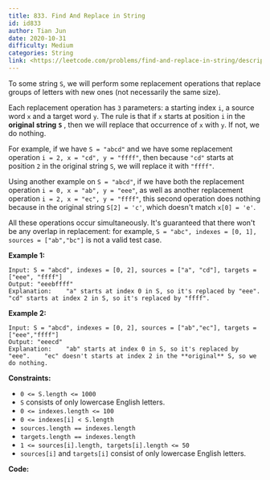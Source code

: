 ```yaml
---
title: 833. Find And Replace in String
id: id833
author: Tian Jun
date: 2020-10-31
difficulty: Medium
categories: String
link: <https://leetcode.com/problems/find-and-replace-in-string/description/>
---
```


To some string `S`, we will perform some replacement operations that replace
groups of letters with new ones (not necessarily the same size).

Each replacement operation has `3` parameters: a starting index `i`, a source
word `x` and a target word `y`.  The rule is that if `x` starts at position
`i` in the **original** **string** **`S`** , then we will replace that
occurrence of `x` with `y`.  If not, we do nothing.

For example, if we have `S = "abcd"` and we have some replacement operation `i
= 2, x = "cd", y = "ffff"`, then because `"cd"` starts at position `2` in the
original string `S`, we will replace it with `"ffff"`.

Using another example on `S = "abcd"`, if we have both the replacement
operation `i = 0, x = "ab", y = "eee"`, as well as another replacement
operation `i = 2, x = "ec", y = "ffff"`, this second operation does nothing
because in the original string `S[2] = 'c'`, which doesn't match `x[0] = 'e'`.

All these operations occur simultaneously.  It's guaranteed that there won't
be any overlap in replacement: for example, `S = "abc", indexes = [0, 1],
sources = ["ab","bc"]` is not a valid test case.



**Example 1:**
            
	Input: S = "abcd", indexes = [0, 2], sources = ["a", "cd"], targets = ["eee", "ffff"]    
	Output: "eeebffff"    
	Explanation:    "a" starts at index 0 in S, so it's replaced by "eee".    "cd" starts at index 2 in S, so it's replaced by "ffff".    

**Example 2:**
            
	Input: S = "abcd", indexes = [0, 2], sources = ["ab","ec"], targets = ["eee","ffff"]    
	Output: "eeecd"    
	Explanation:    "ab" starts at index 0 in S, so it's replaced by "eee".    "ec" doesn't starts at index 2 in the **original** S, so we do nothing.    



**Constraints:**

  * `0 <= S.length <= 1000`
  * `S` consists of only lowercase English letters.
  * `0 <= indexes.length <= 100`
  * `0 <= indexes[i] < S.length`
  * `sources.length == indexes.length`
  * `targets.length == indexes.length`
  * `1 <= sources[i].length, targets[i].length <= 50`
  * `sources[i]` and `targets[i]` consist of only lowercase English letters.


**Code:**
